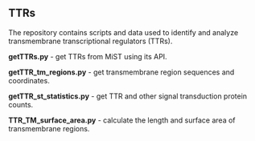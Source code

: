 ## TTRs

The repository contains scripts and data used to identify and analyze transmembrane transcriptional regulators (TTRs).

**getTTRs.py** - get TTRs from MiST using its API.

**getTTR_tm_regions.py** - get transmembrane region sequences and coordinates.

**getTTR_st_statistics.py** - get TTR and other signal transduction protein counts.

**TTR_TM_surface_area.py** - calculate the length and surface area of transmembrane regions.

